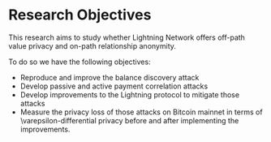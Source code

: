 # Research Objectives

This research aims to study whether Lightning Network offers off-path value privacy and on-path relationship anonymity.

To do so we have the following objectives:

- Reproduce and improve the balance discovery attack
- Develop passive and active payment correlation attacks
- Develop improvements to the Lightning protocol to mitigate those attacks
- Measure the privacy loss of those attacks on Bitcoin mainnet in terms of \varepsilon-differential privacy before and after implementing the improvements.
